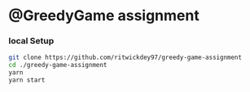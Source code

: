 # @GreedyGame assignment


### local Setup

```bash
git clone https://github.com/ritwickdey97/greedy-game-assignment
cd ./greedy-game-assignment
yarn
yarn start
```